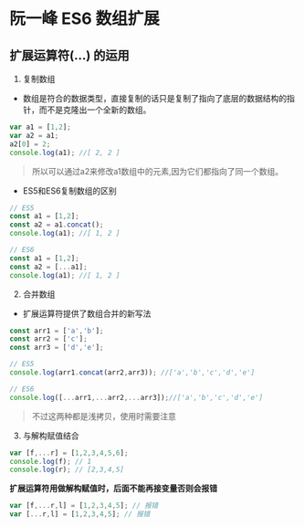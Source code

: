 # 阮一峰 ES6 数组扩展
## 扩展运算符(...) 的运用
1. 复制数组
- 数组是符合的数据类型，直接复制的话只是复制了指向了底层的数据结构的指针，而不是克隆出一个全新的数组。
```js
var a1 = [1,2];
var a2 = a1;
a2[0] = 2;
console.log(a1); //[ 2, 2 ]
```
>所以可以通过a2来修改a1数组中的元素,因为它们都指向了同一个数组。

- ES5和ES6复制数组的区别
```js 
// ES5
const a1 = [1,2];
const a2 = a1.concat();
console.log(a1); //[ 1, 2 ]

// ES6
const a1 = [1,2];
const a2 = [...a1];
console.log(a1); //[ 1, 2 ]
```

2. 合并数组
- 扩展运算符提供了数组合并的新写法
```js
const arr1 = ['a','b'];
const arr2 = ['c'];
const arr3 = ['d','e'];

// ES5
console.log(arr1.concat(arr2,arr3)); //['a','b','c','d','e']

// ES6
console.log([...arr1,...arr2,...arr3]);//['a','b','c','d','e']
```
>不过这两种都是浅拷贝，使用时需要注意



3. 与解构赋值结合
```js
var [f,...r] = [1,2,3,4,5,6];
console.log(f); // 1
console.log(r); // [2,3,4,5]
```
**扩展运算符用做解构赋值时，后面不能再接变量否则会报错**
```js
var [f,...r,l] = [1,2,3,4,5]; // 报错
var [...r,l] = [1,2,3,4,5]; // 报错
```
